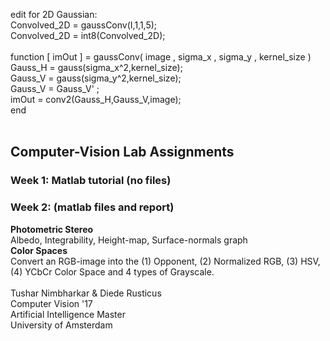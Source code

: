 edit for 2D Gaussian: <br />
Convolved_2D = gaussConv(I,1,1,5);<br />
Convolved_2D = int8(Convolved_2D);<br /><br />
function [ imOut ] = gaussConv( image , sigma_x , sigma_y , kernel_size )<br />
Gauss_H = gauss(sigma_x^2,kernel_size);<br />
Gauss_V = gauss(sigma_y^2,kernel_size);<br />
Gauss_V = Gauss_V' ;<br />
imOut = conv2(Gauss_H,Gauss_V,image);<br />
end<br /><br />
## Computer-Vision Lab Assignments

### Week 1: Matlab tutorial (no files)

### Week 2:  (matlab files and report)
**Photometric Stereo**<br />
Albedo, Integrability, Height-map, Surface-normals graph
<br />
**Color Spaces**<br />
Convert an RGB-image into the (1) Opponent, (2) Normalized RGB, (3) HSV, (4) YCbCr Color Space and 4 types of Grayscale.
<br />
<br />
Tushar Nimbharkar & Diede Rusticus<br />
Computer Vision '17<br />
Artificial Intelligence Master<br />
University of Amsterdam
